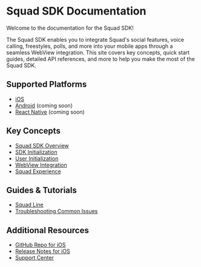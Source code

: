 # Squad SDK Documentation

Welcome to the documentation for the Squad SDK!

The Squad SDK enables you to integrate Squad's social features, voice calling, freestyles, polls, and more into your mobile apps through a seamless WebView integration. This site covers key concepts, quick start guides, detailed API references, and more to help you make the most of the Squad SDK.

## Supported Platforms

- [iOS](ios/getting-started.md)
- [Android](android/getting-started.md) (coming soon)
- [React Native](react-native/getting-started.md) (coming soon)

## Key Concepts

- [Squad SDK Overview](overview.md)
- [SDK Initialization](sdk-init.md)
- [User Initialization](user-init.md)
- [WebView Integration](webview-integration.md)
- [Squad Experience](squad-experience.md)

## Guides & Tutorials

- [Squad Line](ios/squad-line.md)
- [Troubleshooting Common Issues](ios/troubleshooting.md)

## Additional Resources

- [GitHub Repo for iOS](https://github.com/withyoursquad/squad-sports-ios)
- [Release Notes for iOS](https://github.com/withyoursquad/squad-sports-ios/tree/main/changelogs)
- [Support Center](https://support.withyoursquad.com)
